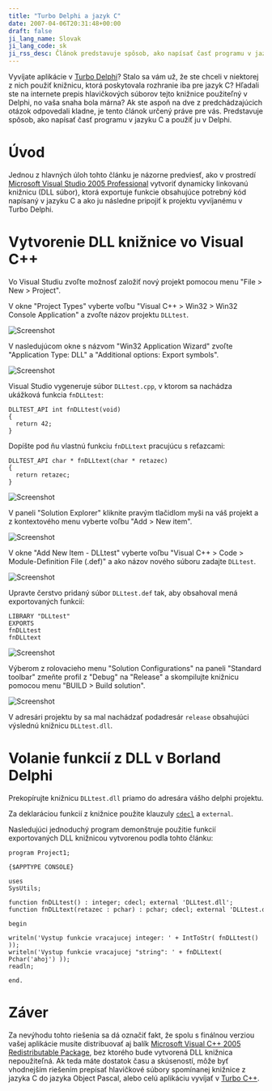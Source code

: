 ```yaml
---
title: "Turbo Delphi a jazyk C"
date: 2007-04-06T20:31:48+00:00
draft: false
ji_lang_name: Slovak
ji_lang_code: sk
ji_rss_desc: Článok predstavuje spôsob, ako napísať časť programu v jazyku C a použiť ju v Delphi.
---
```


Vyvíjate aplikácie v [Turbo Delphi][1]? 
Stalo sa vám už, že ste chceli v niektorej z nich použiť knižnicu, ktorá poskytovala rozhranie iba pre jazyk C? 
Hľadali ste na internete prepis hlavičkových súborov tejto knižnice použiteľný v Delphi, no vaša snaha bola márna? 
Ak ste aspoň na dve z predchádzajúcich otázok odpovedali kladne, je tento článok určený práve pre vás. 
Predstavuje spôsob, ako napísať časť programu v jazyku C a použiť ju v Delphi.

# Úvod

Jednou z hlavných úloh tohto článku je názorne predviesť, ako v prostredí [Microsoft Visual Studio 2005 Professional][2] vytvoriť dynamicky linkovanú knižnicu (DLL súbor), ktorá exportuje funkcie obsahujúce potrebný kód napísaný v jazyku C a ako ju následne pripojiť k projektu vyvíjanému v Turbo Delphi.

# Vytvorenie DLL knižnice vo Visual C++

Vo Visual Studiu zvoľte možnosť založiť nový projekt pomocou menu "File > New > Project".

V okne "Project Types" vyberte voľbu "Visual C++ > Win32 > Win32 Console Application" a zvoľte názov projektu `DLLtest`.

![Screenshot](dll1.jpg)

V nasledujúcom okne s názvom "Win32 Application Wizard" zvoľte "Application Type: DLL" a "Additional options: Export symbols".

![Screenshot](dll2.jpg)

Visual Studio vygeneruje súbor `DLLtest.cpp`, v ktorom sa nachádza ukážková funkcia `fnDLLtest`:

```
DLLTEST_API int fnDLLtest(void)
{
  return 42;
}
```

Dopíšte pod ňu vlastnú funkciu `fnDLLtext` pracujúcu s reťazcami:

```
DLLTEST_API char * fnDLLtext(char * retazec)
{
  return retazec;
}
```

![Screenshot](dll3.jpg)

V paneli "Solution Explorer" kliknite pravým tlačidlom myši na váš projekt a z kontextového menu vyberte voľbu "Add > New item".

![Screenshot](dll4.jpg)

V okne "Add New Item - DLLtest" vyberte voľbu "Visual C++ > Code > Module-Definition File (.def)" a ako názov nového súboru zadajte `DLLtest`.

![Screenshot](dll5.jpg)

Upravte čerstvo pridaný súbor `DLLtest.def` tak, aby obsahoval mená exportovaných funkcií:

```
LIBRARY "DLLtest"
EXPORTS
fnDLLtest
fnDLLtext
```

![Screenshot](dll6.jpg)

Výberom z rolovacieho menu "Solution Configurations" na paneli "Standard toolbar" zmeňte profil z "Debug" na "Release" a skompilujte knižnicu pomocou menu "BUILD > Build solution".

![Screenshot](dll7.jpg)

V adresári projektu by sa mal nachádzať podadresár `release` obsahujúci výslednú knižnicu `DLLtest.dll`.

# Volanie funkcií z DLL v Borland Delphi

Prekopírujte knižnicu `DLLtest.dll` priamo do adresára vášho delphi projektu.

Za deklaráciou funkcií z knižnice použite klauzuly [`cdecl`][3] a `external`.

Nasledujúci jednoduchý program demonštruje použitie funkcií exportovaných DLL knižnicou vytvorenou podla tohto článku:

```
program Project1;

{$APPTYPE CONSOLE}

uses
SysUtils;

function fnDLLtest() : integer; cdecl; external 'DLLtest.dll';
function fnDLLtext(retazec : pchar) : pchar; cdecl; external 'DLLtest.dll';

begin

writeln('Vystup funkcie vracajucej integer: ' + IntToStr( fnDLLtest() ));
writeln('Vystup funkcie vracajucej "string": ' + fnDLLtext( Pchar('ahoj') ));
readln;

end.
```

# Záver

Za nevýhodu tohto riešenia sa dá označiť fakt, že spolu s finálnou verziou vašej aplikácie musíte distribuovať aj balík [Microsoft Visual C++ 2005 Redistributable Package][4], bez ktorého bude vytvorená DLL knižnica nepoužiteľná. 
Ak teda máte dostatok času a skúseností, môže byť vhodnejším riešením prepísať hlavičkové súbory spomínanej knižnice z jazyka C do jazyka Object Pascal, alebo celú aplikáciu vyvíjať v [Turbo C++][5].


[1]: https://en.wikipedia.org/wiki/Turbo_Delphi
[2]: https://www.visualstudio.com/
[3]: https://en.wikipedia.org/wiki/Calling_convention
[4]: https://learn.microsoft.com/en-us/cpp/windows/latest-supported-vc-redist
[5]: https://en.wikipedia.org/wiki/Turbo_C%2B%2B